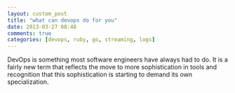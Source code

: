 ```yaml
---
layout: custom_post
title: "what can devops do for you"
date: 2013-03-27 08:48
comments: true
categories: [devops, ruby, go, streaming, logs]
---
```


DevOps is something most software engineers have always had to do. It is a fairly new term that reflects the move to more sophistication in tools and recognition that this sophistication is starting to demand its own specialization.
